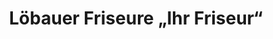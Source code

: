 ---
title: "Löbauer Friseure „Ihr Friseur“"
url: /loebau/loebauer-friseure-ihr-friseur/
shop: Friseur
---